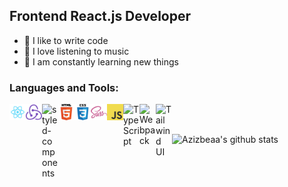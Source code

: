 ## Frontend React.js Developer

- 💪 I like to write code
- 🎵 I love listening to music
- 📕 I am constantly learning new things

### Languages and Tools:

<a href="https://reactjs.org" target="_blank"><img align="left" alt="React" width="26px" src="https://raw.githubusercontent.com/github/explore/80688e429a7d4ef2fca1e82350fe8e3517d3494d/topics/react/react.png" /></a>
<a href="https://redux.js.org" target="_blank"><img align="left" alt="Redux" width="26px" src="https://raw.githubusercontent.com/devicons/devicon/master/icons/redux/redux-original.svg" /></a>
<a href="https://styled-components.com" target="_blank"><img align="left" alt="styled-components" width="26px" src="https://styled-components.com/logo.png" /></a>
<a href="https://www.w3.org/html"><img align="left" alt="HTML5" width="26px" src="https://raw.githubusercontent.com/github/explore/80688e429a7d4ef2fca1e82350fe8e3517d3494d/topics/html/html.png" /></a>
<a href="https://www.w3schools.com/css" target="_blank"><img align="left" alt="CSS3" width="26px" src="https://raw.githubusercontent.com/github/explore/80688e429a7d4ef2fca1e82350fe8e3517d3494d/topics/css/css.png" /></a>
<a href="https://sass-lang.com" target="_blank"><img align="left" alt="SaSS" width="26px" src="https://raw.githubusercontent.com/github/explore/80688e429a7d4ef2fca1e82350fe8e3517d3494d/topics/sass/sass.png" /></a>
<a href="https://developer.mozilla.org/en-US/docs/Web/JavaScript" target="_blank"><img align="left" alt="JavaScript" width="26px" src="https://raw.githubusercontent.com/github/explore/80688e429a7d4ef2fca1e82350fe8e3517d3494d/topics/javascript/javascript.png" /></a>
<a href="https://www.typescriptlang.org/" target="_blank"><img align="left" alt="TypeScript" width="26px" src="https://miro.medium.com/max/816/1*TpbxEQy4ckB-g31PwUQPlg.png" /></a>
<a href="https://webpack.js.org" target="_blank"><img align="left" alt="Webpack" width="26px" src="https://camo.githubusercontent.com/b0573f87b0786eda63c76f2a9a1358e7a653783c25c03c6c908a00b70c713d78/68747470733a2f2f7765627061636b2e6a732e6f72672f6173736574732f69636f6e2d7371756172652d6269672e737667" /></a>
<a href="https://tailwindcss.com/" target="_blank"><img align="left" alt="Tailwind UI" width="26px" src="https://upload.wikimedia.org/wikipedia/commons/thumb/d/d5/Tailwind_CSS_Logo.svg/2048px-Tailwind_CSS_Logo.svg.png" /></a>
<br /><br />


![Azizbeaa's github stats](https://github-readme-stats.vercel.app/api?username=iyatx&show_icons=true&theme=radical)
<!-- ![Top Langs](https://github-readme-stats.vercel.app/api/top-langs/?username=iyatx&theme=algolia&layout=compact&langs_count=10&hide=Jupyter%20Notebook&bg_color=30,e96443,904e95&title_color=fff&text_color=fff) -->
